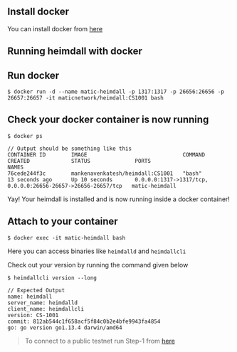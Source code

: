 ## Install docker 

You can install docker from [here]()

## Running heimdall with docker

## Run docker 

```
$ docker run -d --name matic-heimdall -p 1317:1317 -p 26656:26656 -p 26657:26657 -it maticnetwork/heimdall:CS1001 bash
```

## Check your docker container is now running
```
$ docker ps

// Output should be something like this
CONTAINER ID        IMAGE                              COMMAND             CREATED             STATUS              PORTS                                                          NAMES
76cede244f3c        mankenavenkatesh/heimdall:CS1001   "bash"              13 seconds ago      Up 10 seconds       0.0.0.0:1317->1317/tcp, 0.0.0.0:26656-26657->26656-26657/tcp   matic-heimdall
```

Yay! Your heimdall is installed and is now running inside a docker container!

## Attach to your container
```
$ docker exec -it matic-heimdall bash
```

Here you can access binaries like `heimdalld` and `heimdallcli`

Check out your version by running the command given below

```
$ heimdallcli version --long

// Expected Output
name: heimdall
server_name: heimdalld
client_name: heimdallcli
version: CS-1001
commit: 812ab544c1f658acf5f84c0b2e4bfe9943fa4854
go: go version go1.13.4 darwin/amd64
```

> To connect to a public testnet run Step-1 from [here](../join-public-testnet#step-1-get-heimdall-genesis-config)

